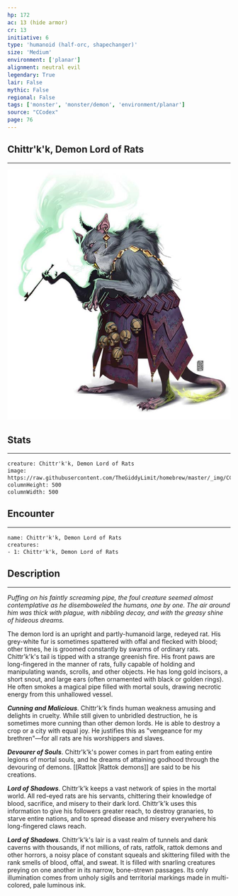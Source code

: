 ```yaml
---
hp: 172
ac: 13 (hide armor)
cr: 13
initiative: 6
type: 'humanoid (half-orc, shapechanger)'    
size: 'Medium'
environment: ['planar']
alignment: neutral evil
legendary: True
lair: False
mythic: False
regional: False
tags: ['monster', 'monster/demon', 'environment/planar']
source: "CCodex"
page: 76
---
```


## Chittr'k'k, Demon Lord of Rats
---

![|600](https://raw.githubusercontent.com/TheGiddyLimit/homebrew/master/_img/CCodex/chittrkkdemonlordofrats.jpg)

## Stats
---

```statblock
creature: Chittr'k'k, Demon Lord of Rats
image: https://raw.githubusercontent.com/TheGiddyLimit/homebrew/master/_img/CCodex/chittrkkdemonlordofrats_token.png
columnHeight: 500
columnWidth: 500
```

## Encounter
---

```encounter-table
name: Chittr'k'k, Demon Lord of Rats
creatures:
- 1: Chittr'k'k, Demon Lord of Rats
```

## Description
---
_Puffing on his faintly screaming pipe, the foul creature seemed almost contemplative as he disemboweled the humans, one by one. The air around him was thick with plague, with nibbling decay, and with the greasy shine of hideous dreams._

The demon lord is an upright and partly-humanoid large, redeyed rat. His grey-white fur is sometimes spattered with offal and flecked with blood; other times, he is groomed constantly by swarms of ordinary rats. Chittr'k'k's tail is tipped with a strange greenish fire. His front paws are long-fingered in the manner of rats, fully capable of holding and manipulating wands, scrolls, and other objects. He has long gold incisors, a short snout, and large ears (often ornamented with black or golden rings). He often smokes a magical pipe filled with mortal souls, drawing necrotic energy from this unhallowed vessel.

**_Cunning and Malicious_**. Chittr'k'k finds human weakness amusing and delights in cruelty. While still given to unbridled destruction, he is sometimes more cunning than other demon lords. He is able to destroy a crop or a city with equal joy. He justifies this as "vengeance for my brethren"—for all rats are his worshippers and slaves.


**_Devourer of Souls_**. Chittr'k'k's power comes in part from eating entire legions of mortal souls, and he dreams of attaining godhood through the devouring of demons. [[Rattok \|Rattok demons]] are said to be his creations.


**_Lord of Shadows_**. Chittr'k'k keeps a vast network of spies in the mortal world. All red-eyed rats are his servants, chittering their knowledge of blood, sacrifice, and misery to their dark lord. Chittr'k'k uses this information to give his followers greater reach, to destroy granaries, to starve entire nations, and to spread disease and misery everywhere his long-fingered claws reach.


**_Lord of Shadows_**. Chittr'k'k's lair is a vast realm of tunnels and dank caverns with thousands, if not millions, of rats, ratfolk, rattok demons and other horrors, a noisy place of constant squeals and skittering filled with the rank smells of blood, offal, and sweat. It is filled with snarling creatures preying on one another in its narrow, bone-strewn passages. Its only illumination comes from unholy sigils and territorial markings made in multi-colored, pale luminous ink.




